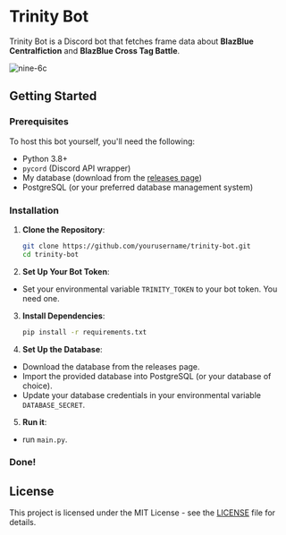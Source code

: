 # Trinity Bot

Trinity Bot is a Discord bot that fetches frame data about **BlazBlue Centralfiction** and **BlazBlue Cross Tag Battle**.

![nine-6c](https://i.imgur.com/yRUkNge.png)
## Getting Started

### Prerequisites

To host this bot yourself, you'll need the following:

- Python 3.8+
- `pycord` (Discord API wrapper)
- My database (download from the [releases page]())
- PostgreSQL (or your preferred database management system)

  
### Installation

1. **Clone the Repository**:
   ```bash
   git clone https://github.com/yourusername/trinity-bot.git
   cd trinity-bot
   ```
   
2. **Set Up Your Bot Token**:

- Set your environmental variable `TRINITY_TOKEN` to your bot token. You need one.
   
3. **Install Dependencies**:
   ```bash 
   pip install -r requirements.txt
   ```
   
4. **Set Up the Database**:

 - Download the database from the releases page.
 - Import the provided database into PostgreSQL (or your database of choice).
 - Update your database credentials in your environmental variable `DATABASE_SECRET`.

5. **Run it**:

- run `main.py`.
### Done!

## License

This project is licensed under the MIT License - see the [LICENSE](https://github.com/Darkened12/trinity-bot/blob/main/LICENSE) file for details.
